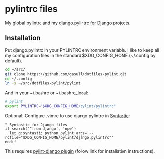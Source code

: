 pylintrc files
==============

My global pylintrc and my django.pylintrc for Django projects.

## Installation

Put django.pylintrc in your PYLINTRC environment variable.  I like to keep all
my configuration files in the standard $XDG_CONFIG_HOME (~/.config by default).

```bash
cd ~/src/
git clone https://github.com/gasull/dotfiles-pylint.git
cd ~/.config
ln -s ~/src/dotfiles-pylint/pylint
```

And in your ~/.bashrc or ~/.bashrc_local:

```bash
# pylint
export PYLINTRC="$XDG_CONFIG_HOME/pylint/pylintrc"
```

Optional: Configure .vimrc to use django.pylintrc in
[Syntastic](https://github.com/scrooloose/syntastic):

```vim
" Syntastic for Django files
if search('^from django', 'npw')
  let g:syntastic_python_pylint_args='--rcfile="$XDG_CONFIG_HOME/pylint/django.pylintrc"'
endif
```

This requires
[pylint-django plugin](https://github.com/landscapeio/pylint-django)
(follow link for installation instructions).
